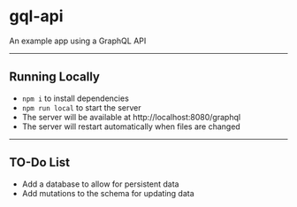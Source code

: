 # gql-api

An example app using a GraphQL API

---

## Running Locally

- `npm i` to install dependencies
- `npm run local` to start the server
- The server will be available at http://localhost:8080/graphql
- The server will restart automatically when files are changed

---

## TO-Do List

- Add a database to allow for persistent data
- Add mutations to the schema for updating data